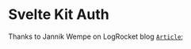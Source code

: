 # Svelte Kit Auth 
Thanks to Jannik Wempe on LogRocket blog [`Article`](https://blog.logrocket.com/authentication-sveltekit-using-cookies/);


